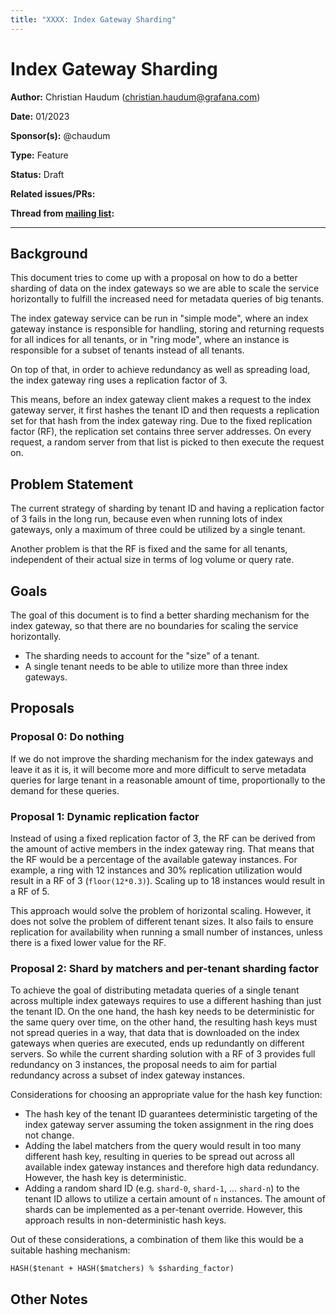 ```yaml
---
title: "XXXX: Index Gateway Sharding"
---
```


# Index Gateway Sharding

**Author:** Christian Haudum (christian.haudum@grafana.com)

**Date:** 01/2023

**Sponsor(s):** @chaudum

**Type:** Feature

**Status:** Draft

**Related issues/PRs:**

**Thread from [mailing list](https://groups.google.com/forum/#!forum/lokiproject):**

---

## Background

This document tries to come up with a proposal on how to do a better sharding of data on the index gateways so we are able to scale the service horizontally to fulfill the increased need for metadata queries of big tenants.

The index gateway service can be run in "simple mode", where an index gateway instance is responsible for handling, storing and returning requests for all indices for all tenants, or in "ring mode", where an instance is responsible for a subset of tenants instead of all tenants.

On top of that, in order to achieve redundancy as well as spreading load, the index gateway ring uses a replication factor of 3.

This means, before an index gateway client makes a request to the index gateway server, it first hashes the tenant ID and then requests a replication set for that hash from the index gateway ring. Due to the fixed replication factor (RF), the replication set contains three server addresses. On every request, a random server from that list is picked to then execute the request on.

## Problem Statement

The current strategy of sharding by tenant ID and having a replication factor of 3 fails in the long run, because even when running lots of index gateways, only a maximum of three could be utilized by a single tenant. 

Another problem is that the RF is fixed and the same for all tenants, independent of their actual size in terms of log volume or query rate.

## Goals

The goal of this document is to find a better sharding mechanism for the index gateway, so that there are no boundaries for scaling the service horizontally.

* The sharding needs to account for the "size" of a tenant.
* A single tenant needs to be able to utilize more than three index gateways.

## Proposals

### Proposal 0: Do nothing

If we do not improve the sharding mechanism for the index gateways and leave it as it is, it will become more and more difficult to serve metadata queries for large tenant in a reasonable amount of time, proportionally to the demand for these queries.

### Proposal 1: Dynamic replication factor

Instead of using a fixed replication factor of 3, the RF can be derived from the amount of active members in the index gateway ring. That means that the RF would be a percentage of the available gateway instances. For example, a ring with 12 instances and 30% replication utilization would result in a RF of 3 (`floor(12*0.3)`). Scaling up to 18 instances would result in a RF of 5.

This approach would solve the problem of horizontal scaling. However, it does not solve the problem of different tenant sizes. It also fails to ensure replication for availability when running a small number of instances, unless there is a fixed lower value for the RF.

### Proposal 2: Shard by matchers and per-tenant sharding factor

To achieve the goal of distributing metadata queries of a single tenant across multiple index gateways requires to use a different hashing than just the tenant ID. On the one hand, the hash key needs to be deterministic for the same query over time, on the other hand, the resulting hash keys must not spread queries in a way, that data that is downloaded on the index gateways when queries are executed, ends up redundantly on different servers. So while the current sharding solution with a RF of 3 provides full redundancy on 3 instances, the proposal needs to aim for partial redundancy across a subset of index gateway instances.

Considerations for choosing an appropriate value for the hash key function:

* The hash key of the tenant ID guarantees deterministic targeting of the index gateway server assuming the token assignment in the ring does not change.
* Adding the label matchers from the query would result in too many different hash key, resulting in queries to be spread out across all available index gateway instances and therefore high data redundancy. However, the hash key is deterministic.
* Adding a random shard ID (e.g. `shard-0`, `shard-1`, ... `shard-n`) to the tenant ID allows to utilize a certain amount of `n` instances. The amount of shards can be implemented as a per-tenant override. However, this approach results in non-deterministic hash keys.

Out of these considerations, a combination of them like this would be a suitable hashing mechanism:

```
HASH($tenant + HASH($matchers) % $sharding_factor)
```



## Other Notes
